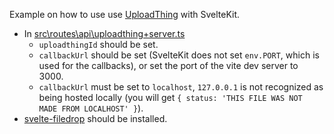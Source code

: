 Example on how to use use [UploadThing](https://uploadthing.com/) with SvelteKit.

- In [src\routes\api\uploadthing\+server.ts](https://github.com/MatsDK/uploadthing-sveltekit/blob/main/src/routes/api/uploadthing/%2Bserver.ts)
	- `uploadthingId` should be set.
	- `callbackUrl` should be set (SvelteKit does not set `env.PORT`, which is used for the callbacks), or set the port of the vite dev server to 3000.
	- `callbackUrl` must be set to `localhost`, `127.0.0.1` is not recognized as being hosted locally (you will get `{ status: 'THIS FILE WAS NOT MADE FROM LOCALHOST' }`).
- [svelte-filedrop](https://github.com/chanced/filedrop-svelte) should be installed.